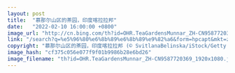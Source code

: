 ```yaml
---
layout: post
title:  "慕那尔山区的茶园，印度喀拉拉邦"
date:   "2022-02-10 16:00:00 +0800"
image_url: "http://cn.bing.com/th?id=OHR.TeaGardensMunnar_ZH-CN9587720369_1920x1080.jpg&rf=LaDigue_1920x1080.jpg&pid=hp"
link: "/search?q=%e5%96%80%e6%8b%89%e6%8b%89%e9%82%a6&form=hpcapt&mkt=zh-cn"
copyright: "慕那尔山区的茶园，印度喀拉拉邦 (© SvitlanaBelinska/iStock/Getty Images Plus)"
image_hash: "cf375c056e077f9f01b9986b28e6bd26"
image_filename: "th?id=OHR.TeaGardensMunnar_ZH-CN9587720369_1920x1080.jpg&rf=LaDigue_1920x1080.jpg&pid=hp"
---
```

